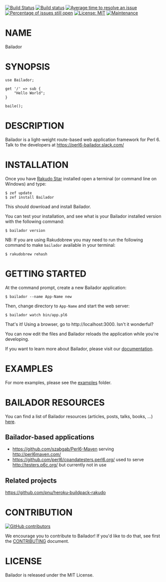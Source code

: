 [![Build Status](https://travis-ci.org/Bailador/Bailador.png)](https://travis-ci.org/Bailador/Bailador)
[![Build status](https://ci.appveyor.com/api/projects/status/github/Bailador/Bailador?svg=true)](https://ci.appveyor.com/project/ufobat/Bailador/branch/dev)
[![Average time to resolve an issue](http://isitmaintained.com/badge/resolution/bailador/Bailador.svg)](http://isitmaintained.com/project/bailador/Bailador "Average time to resolve an issue")
[![Percentage of issues still open](http://isitmaintained.com/badge/open/bailador/Bailador.svg)](http://isitmaintained.com/project/bailador/Bailador "Percentage of issues still open")
[![License: MIT](https://img.shields.io/badge/License-MIT-yellow.svg)](https://opensource.org/licenses/MIT)
[![Maintenance](https://img.shields.io/maintenance/yes/2018.svg)]()

# NAME

Bailador

# SYNOPSIS

```perl6
use Bailador;

get '/' => sub {
    "Hello World";
}

baile();
```

# DESCRIPTION

Bailador is a light-weight route-based web application framework for Perl 6. Talk to the developers at https://perl6-bailador.slack.com/

# INSTALLATION

Once you have [Rakudo Star](http://rakudo.org/) installed open a terminal (or command line on Windows) and type:
```
$ zef update
$ zef install Bailador
```
This should download and install Bailador.

You can test your installation, and see what is your Bailador installed version with the following command:
```
$ bailador version
```
NB: If you are using Rakudobrew you may need to run the following command to make `bailador` available in your terminal:
```
$ rakudobrew rehash
```

# GETTING STARTED

At the command prompt, create a new Bailador application:
```
$ bailador --name App-Name new
```
Then, change directory to `App-Name` and start the web server:
```
$ bailador watch bin/app.pl6
```
That's it!
Using a browser, go to http://localhost:3000. Isn't it wonderful?

You can now edit the files and Bailador reloads the application while you're developing.

If you want to learn more about Bailador, please visit our [documentation](doc/README.md).

# EXAMPLES

For more examples, please see the [examples](examples) folder.

# BAILADOR RESOURCES

You can find a list of Bailador resources (articles, posts, talks, books, ...) [here](https://github.com/Bailador/Ressources).

## Bailador-based applications

* https://github.com/szabgab/Perl6-Maven serving http://perl6maven.com/
* https://github.com/perl6/cpandatesters.perl6.org/ used to serve http://testers.p6c.org/ but currently not in use

## Related projects

https://github.com/pnu/heroku-buildpack-rakudo

# CONTRIBUTION

[![GitHub contributors](https://img.shields.io/github/contributors/bailador/bailador.svg)](https://github.com/Bailador/Bailador/graphs/contributors)

We encourage you to contribute to Bailador! If you'd like to do that,
see first the [CONTRIBUTING](CONTRIBUTING.md) document.

# LICENSE

Bailador is released under the MIT License.



